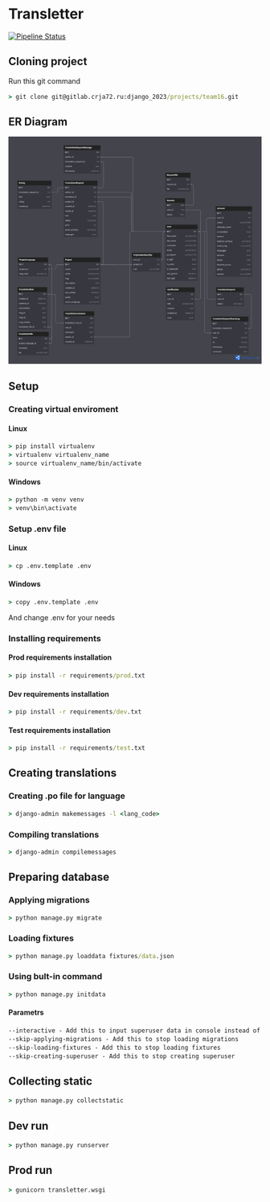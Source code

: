 # Transletter

[![Pipeline Status](https://gitlab.crja72.ru/django_2023/projects/team16/badges/main/pipeline.svg)](https://gitlab.crja72.ru/django_2023/projects/team16/-/pipelines)

## Cloning project

Run this git command

```cmd
> git clone git@gitlab.crja72.ru:django_2023/projects/team16.git
```

## ER Diagram

![ER diagram](ER.jpg)

## Setup

### Creating virtual enviroment

#### Linux

```cmd
> pip install virtualenv
> virtualenv virtualenv_name
> source virtualenv_name/bin/activate
```

#### Windows

```cmd
> python -m venv venv
> venv\bin\activate
```

### Setup .env file

#### Linux

```cmd
> cp .env.template .env
```

#### Windows

```cmd
> copy .env.template .env
```

And change .env for your needs

### Installing requirements

#### Prod requirements installation

```cmd
> pip install -r requirements/prod.txt
```

#### Dev requirements installation

```cmd
> pip install -r requirements/dev.txt
```

#### Test requirements installation

```cmd
> pip install -r requirements/test.txt
```

## Creating translations

### Creating .po file for language

```cmd
> django-admin makemessages -l <lang_code>
```

### Compiling translations

```cmd
> django-admin compilemessages
```

## Preparing database

### Applying migrations

```cmd
> python manage.py migrate
```

### Loading fixtures

```cmd
> python manage.py loaddata fixtures/data.json
```

### Using bult-in command

```cmd
> python manage.py initdata
```

#### Parametrs

```cmd
--interactive - Add this to input superuser data in console instead of getting it from env
--skip-applying-migrations - Add this to stop loading migrations
--skip-loading-fixtures - Add this to stop loading fixtures
--skip-creating-superuser - Add this to stop creating superuser
```

## Collecting static

```cmd
> python manage.py collectstatic
```

## Dev run

```cmd
> python manage.py runserver
```

## Prod run

```cmd
> gunicorn transletter.wsgi
```
